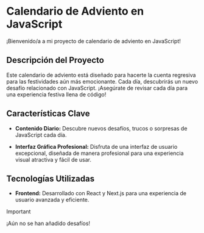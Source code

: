 # Calendario de Adviento en JavaScript

¡Bienvenido/a a mi proyecto de calendario de adviento en JavaScript!

## Descripción del Proyecto

Este calendario de adviento está diseñado para hacerte la cuenta regresiva para las festividades aún más emocionante. Cada día, descubrirás un nuevo desafío relacionado con JavaScript. ¡Asegúrate de revisar cada día para una experiencia festiva llena de código!

## Características Clave

- **Contenido Diario:** Descubre nuevos desafíos, trucos o sorpresas de JavaScript cada día.

- **Interfaz Gráfica Profesional:** Disfruta de una interfaz de usuario excepcional, diseñada de manera profesional para una experiencia visual atractiva y fácil de usar.


## Tecnologías Utilizadas

-  **Frontend:** Desarrollado con React y Next.js para una experiencia de usuario avanzada y eficiente.


> [!IMPORTANT]  
> ¡Aún no se han añadido desafíos!
